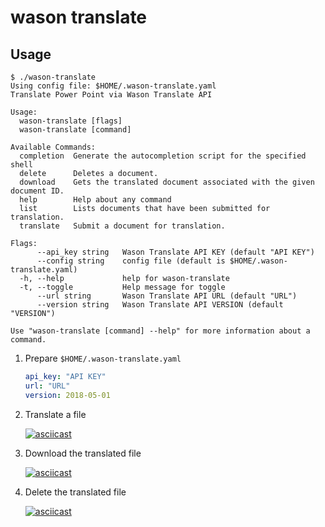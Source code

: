 # wason translate

## Usage

```
$ ./wason-translate
Using config file: $HOME/.wason-translate.yaml
Translate Power Point via Wason Translate API

Usage:
  wason-translate [flags]
  wason-translate [command]

Available Commands:
  completion  Generate the autocompletion script for the specified shell
  delete      Deletes a document.
  download    Gets the translated document associated with the given document ID.
  help        Help about any command
  list        Lists documents that have been submitted for translation.
  translate   Submit a document for translation.

Flags:
      --api_key string   Wason Translate API KEY (default "API KEY")
      --config string    config file (default is $HOME/.wason-translate.yaml)
  -h, --help             help for wason-translate
  -t, --toggle           Help message for toggle
      --url string       Wason Translate API URL (default "URL")
      --version string   Wason Translate API VERSION (default "VERSION")

Use "wason-translate [command] --help" for more information about a command.
```

1. Prepare `$HOME/.wason-translate.yaml`

    ```yaml
    api_key: "API KEY"
    url: "URL"
    version: 2018-05-01
    ```

2. Translate a file

    [![asciicast](https://asciinema.org/a/470291.svg)](https://asciinema.org/a/470291)

3. Download the translated file

    [![asciicast](https://asciinema.org/a/470292.svg)](https://asciinema.org/a/470292)

4. Delete the translated file

    [![asciicast](https://asciinema.org/a/470293.svg)](https://asciinema.org/a/470293)